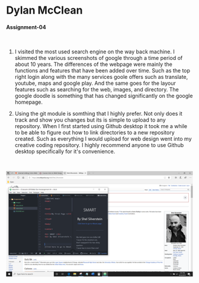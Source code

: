 #  Dylan McClean

####  Assignment-04



<br />


<p>

1. I visited the most used search engine on the way back machine. I skimmed the various screenshots of google through a time period of about 10 years. The differences of the webpage were mainly the functions and features that have been added over time. Such as the top right login along with the many services goole offers such as translate, youtube, maps and google play. And the same goes for the layour features such as searching for the web, images, and directory. The google doodle is something that has changed significantly on the google homepage.

</p>



2. Using the git module is somthing that I highly prefer. Not only does it track and show you changes but its is simple to upload to any repository. When I first started using Github desktop it took me a while to be able to figure out how to link directories to a new repository created. Such as everything I would upload for web design went into my creative coding repository. I highly recommend anyone to use Github desktop specifically for it's convenience.





<br>

![SCREENSHOT OF ASSIGNMENT 4 PROGRESS](Images/screenshot.PNG)
